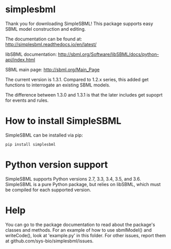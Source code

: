 # simplesbml

Thank you for downloading SimpleSBML!  This package supports easy SBML model construction and editing.

The documentation can be found at: http://simplesbml.readthedocs.io/en/latest/

libSBML documentation: http://sbml.org/Software/libSBML/docs/python-api/index.html

SBML main page: http://sbml.org/Main_Page

The current version is 1.3.1. Compared to 1.2.x series, this added get functions to interrogate an existing SBML models.

The difference between 1.3.0 and 1.3.1 is that the later includes get supoprt for events and rules.

# How to install SimpleSBML

SimpleSBML can be installed via pip:

```
pip install simplesbml
```
# Python version support

SimpleSBML supports Python versions 2.7, 3.3, 3.4, 3.5, and 3.6. SimpleSBML is a pure Python package, but relies on libSBML, which must be compiled for each supported version.

# Help

You can go to the package documentation to read about the package's classes and methods.  For an example of how to use sbmlModel() and writeCode(), look at 'example.py' in this folder.  For other issues, report them at github.com/sys-bio/simplesbml/issues.
